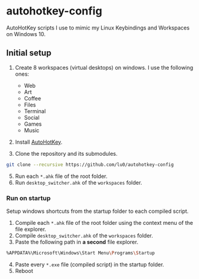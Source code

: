 # autohotkey-config

AutoHotKey scripts I use to mimic my Linux Keybindings and Workspaces on Windows 10.

## Initial setup
1. Create 8 workspaces (virtual desktops) on windows. I use the following ones:
    - Web
    - Art
    - Coffee
    - Files
    - Terminal
    - Social
    - Games
    - Music

3. Install [AutoHotKey](https://www.autohotkey.com).
4. Clone the repository and its submodules.
```sh
git clone --recursive https://github.com/lu0/autohotkey-config
```
5. Run each `*.ahk` file of the root folder.
6. Run `desktop_switcher.ahk` of the `workspaces` folder.

### Run on startup
Setup windows shortcuts from the startup folder to each compiled script.

1. Compile each `*.ahk` file of the root folder using the context menu of the file explorer.
2. Compile `desktop_switcher.ahk` of the `workspaces` folder.
3. Paste the following path in **a second** file explorer.
```sh
%APPDATA%\Microsoft\Windows\Start Menu\Programs\Startup
```
4. Paste every `*.exe` file (compiled script) in the startup folder.
5. Reboot
